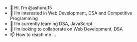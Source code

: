 - 👋 Hi, I’m @ashuraj15
- 👀 I’m interested in Web Development, DSA and Competitive Programming
- 🌱 I’m currently learning DSA, JavaScript
- 💞️ I’m looking to collaborate on Web Development, DSA
- 📫 How to reach me ...

<!---
ashuraj15/ashuraj15 is a ✨ special ✨ repository because its `README.md` (this file) appears on your GitHub profile.
You can click the Preview link to take a look at your changes.
--->
